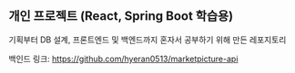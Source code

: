 ## 개인 프로젝트 (React, Spring Boot 학습용)

기획부터 DB 설계, 프론트엔드 및 백엔드까지 혼자서 공부하기 위해 만든 레포지토리

백인드 링크: https://github.com/hyeran0513/marketpicture-api
